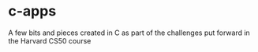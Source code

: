 # c-apps
A few bits and pieces created in C as part of the challenges put forward in the Harvard CS50 course
